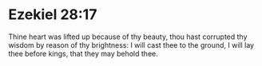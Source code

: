 # Ezekiel 28:17

Thine heart was lifted up because of thy beauty, thou hast corrupted thy wisdom by reason of thy brightness: I will cast thee to the ground, I will lay thee before kings, that they may behold thee.